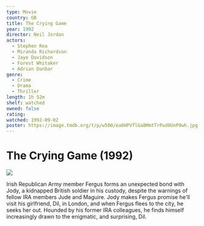 ```yaml
---
type: Movie
country: GB
title: The Crying Game
year: 1992
director: Neil Jordan
actors:
  - Stephen Rea
  - Miranda Richardson
  - Jaye Davidson
  - Forest Whitaker
  - Adrian Dunbar
genre:
  - Crime
  - Drama
  - Thriller
length: 1h 52m
shelf: watched
owned: false
rating:
watched: 1992-09-02
poster: https://image.tmdb.org/t/p/w500/ea6HPVTlGa0MmtTrPud0UnP9wh.jpg
---
```


# The Crying Game (1992)

![](https://image.tmdb.org/t/p/w500/ea6HPVTlGa0MmtTrPud0UnP9wh.jpg)

Irish Republican Army member Fergus forms an unexpected bond with Jody, a kidnapped British soldier in his custody, despite the warnings of fellow IRA members Jude and Maguire. Jody makes Fergus promise he'll visit his girlfriend, Dil, in London, and when Fergus flees to the city, he seeks her out. Hounded by his former IRA colleagues, he finds himself increasingly drawn to the enigmatic, and surprising, Dil.